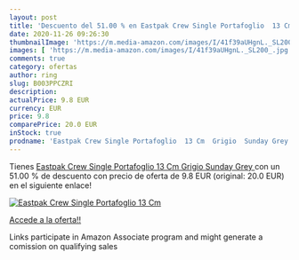 ```yaml
---
layout: post
title: 'Descuento del 51.00 % en Eastpak Crew Single Portafoglio  13 Cm  '
date: 2020-11-26 09:26:30
thumbnailImage: 'https://m.media-amazon.com/images/I/41f39aUHgnL._SL200_.jpg'
images: [ 'https://m.media-amazon.com/images/I/41f39aUHgnL._SL200_.jpg' ]
comments: true
category: ofertas
author: ring
slug: B003PPCZRI
description:
actualPrice: 9.8 EUR
currency: EUR
price: 9.8
comparePrice: 20.0 EUR
inStock: true
prodname: 'Eastpak Crew Single Portafoglio  13 Cm  Grigio  Sunday Grey '
---
```


Tienes [Eastpak Crew Single Portafoglio  13 Cm  Grigio  Sunday Grey ](https://www.amazon.it/dp/B003PPCZRI/?tag=tolees00-21) con un 51.00 % de descuento con precio de oferta de 9.8 EUR (original: 20.0 EUR) en el siguiente enlace!

[![Eastpak Crew Single Portafoglio  13 Cm  ](https://m.media-amazon.com/images/I/41f39aUHgnL._SL200_.jpg)](https://www.amazon.it/dp/B003PPCZRI/?tag=tolees00-21)

[Accede a la oferta!!](https://www.amazon.it/dp/B003PPCZRI/?tag=tolees00-21)

Links participate in Amazon Associate program and might generate a comission on qualifying sales


